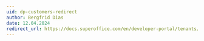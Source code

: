 ```yaml
---
uid: dp-customers-redirect
author: Bergfrid Dias
date: 12.04.2024
redirect_url: https://docs.superoffice.com/en/developer-portal/tenants/customers.html
---
```

